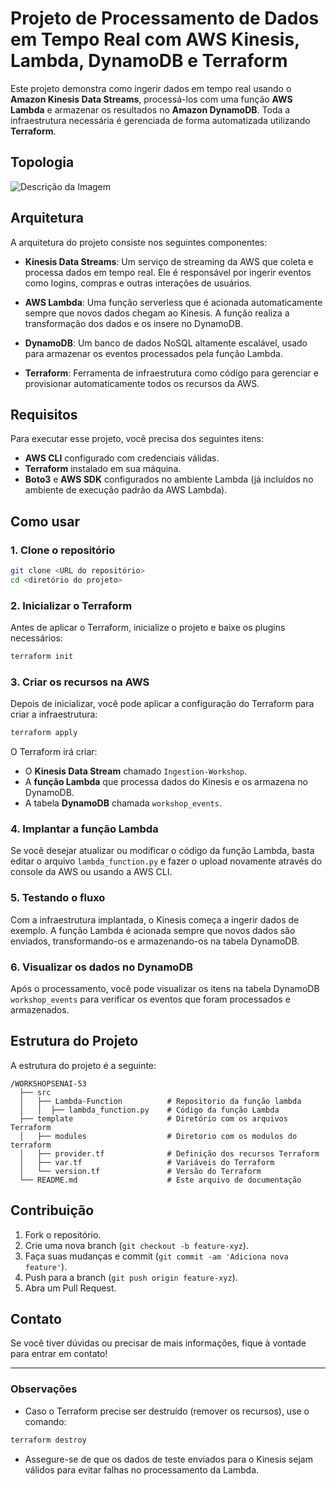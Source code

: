 # Projeto de Processamento de Dados em Tempo Real com AWS Kinesis, Lambda, DynamoDB e Terraform

Este projeto demonstra como ingerir dados em tempo real usando o **Amazon Kinesis Data Streams**, processá-los com uma função **AWS Lambda** e armazenar os resultados no **Amazon DynamoDB**. Toda a infraestrutura necessária é gerenciada de forma automatizada utilizando **Terraform**.

## Topologia

![Descrição da Imagem](C:\Users\julio\Documents\Olimpiadas\WorkshopSenai-53\img\workshop.drawio.png)

## Arquitetura

A arquitetura do projeto consiste nos seguintes componentes:

- **Kinesis Data Streams**: Um serviço de streaming da AWS que coleta e processa dados em tempo real. Ele é responsável por ingerir eventos como logins, compras e outras interações de usuários.
  
- **AWS Lambda**: Uma função serverless que é acionada automaticamente sempre que novos dados chegam ao Kinesis. A função realiza a transformação dos dados e os insere no DynamoDB.

- **DynamoDB**: Um banco de dados NoSQL altamente escalável, usado para armazenar os eventos processados pela função Lambda.

- **Terraform**: Ferramenta de infraestrutura como código para gerenciar e provisionar automaticamente todos os recursos da AWS.

## Requisitos

Para executar esse projeto, você precisa dos seguintes itens:

- **AWS CLI** configurado com credenciais válidas.
- **Terraform** instalado em sua máquina.
- **Boto3** e **AWS SDK** configurados no ambiente Lambda (já incluídos no ambiente de execução padrão da AWS Lambda).

## Como usar

### 1. Clone o repositório

```bash
git clone <URL do repositório>
cd <diretório do projeto>
```

### 2. Inicializar o Terraform

Antes de aplicar o Terraform, inicialize o projeto e baixe os plugins necessários:

```bash
terraform init
```

### 3. Criar os recursos na AWS

Depois de inicializar, você pode aplicar a configuração do Terraform para criar a infraestrutura:

```bash
terraform apply
```

O Terraform irá criar:

- O **Kinesis Data Stream** chamado `Ingestion-Workshop`.
- A **função Lambda** que processa dados do Kinesis e os armazena no DynamoDB.
- A tabela **DynamoDB** chamada `workshop_events`.

### 4. Implantar a função Lambda

Se você desejar atualizar ou modificar o código da função Lambda, basta editar o arquivo `lambda_function.py` e fazer o upload novamente através do console da AWS ou usando a AWS CLI.

### 5. Testando o fluxo

Com a infraestrutura implantada, o Kinesis começa a ingerir dados de exemplo. A função Lambda é acionada sempre que novos dados são enviados, transformando-os e armazenando-os na tabela DynamoDB.

### 6. Visualizar os dados no DynamoDB

Após o processamento, você pode visualizar os itens na tabela DynamoDB `workshop_events` para verificar os eventos que foram processados e armazenados.

## Estrutura do Projeto

A estrutura do projeto é a seguinte:

```
/WORKSHOPSENAI-53
  ├── src
  │   ├── Lambda-Function          # Repositorio da função lambda
  │   │  ├── lambda_function.py    # Código da função Lambda
  ├── template                     # Diretório com os arquivos Terraform
  │   ├── modules                  # Diretorio com os modulos do terraform                     
  │   ├── provider.tf              # Definição dos recursos Terraform
  │   ├── var.tf                   # Variáveis do Terraform
  │   └── version.tf               # Versão do Terraform
  └── README.md                    # Este arquivo de documentação
```

## Contribuição

1. Fork o repositório.
2. Crie uma nova branch (`git checkout -b feature-xyz`).
3. Faça suas mudanças e commit (`git commit -am 'Adiciona nova feature'`).
4. Push para a branch (`git push origin feature-xyz`).
5. Abra um Pull Request.

## Contato

Se você tiver dúvidas ou precisar de mais informações, fique à vontade para entrar em contato!

---

### **Observações**

- Caso o Terraform precise ser destruído (remover os recursos), use o comando:

```bash
terraform destroy
```

- Assegure-se de que os dados de teste enviados para o Kinesis sejam válidos para evitar falhas no processamento da Lambda.
```